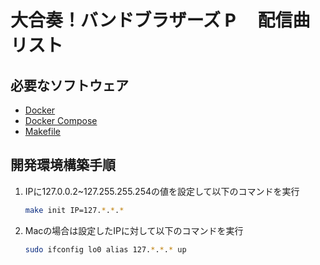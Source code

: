 # 大合奏！バンドブラザーズ P 　配信曲リスト

## 必要なソフトウェア

- [Docker](https://www.docker.com/)
- [Docker Compose](https://docs.docker.jp/compose/toc.html)
- [Makefile](http://www.gnu.org/software/make/)

## 開発環境構築手順

1. IPに127.0.0.2~127.255.255.254の値を設定して以下のコマンドを実行

    ```bash
    make init IP=127.*.*.*
    ```

2. Macの場合は設定したIPに対して以下のコマンドを実行

    ```bash
    sudo ifconfig lo0 alias 127.*.*.* up
    ```
